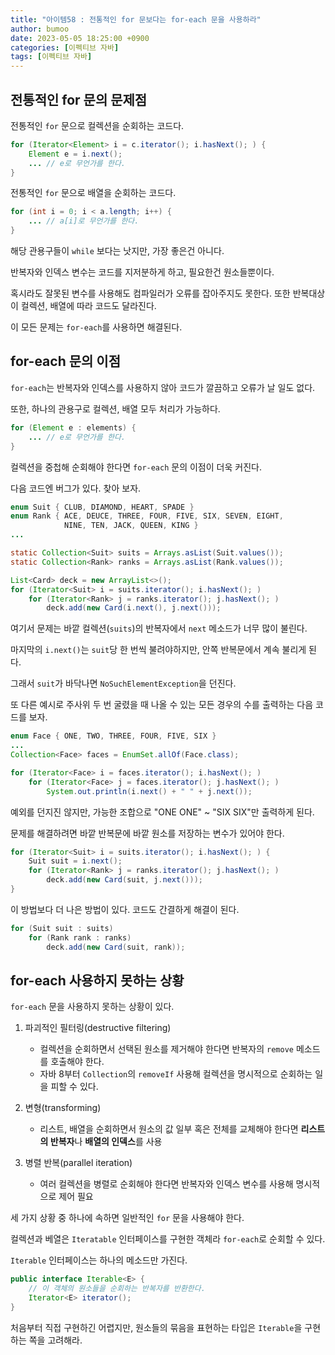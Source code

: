 ```yaml
---
title: "아이템58 : 전통적인 for 문보다는 for-each 문을 사용하라"
author: bumoo
date: 2023-05-05 18:25:00 +0900
categories: [이펙티브 자바]
tags: [이펙티브 자바]
---
```


## 전통적인 for 문의 문제점

전통적인 `for` 문으로 컬렉션을 순회하는 코드다.

```java
for (Iterator<Element> i = c.iterator(); i.hasNext(); ) {
    Element e = i.next();
    ... // e로 무언가를 한다.
}
```

전통적인 `for` 문으로 배열을 순회하는 코드다.

```java
for (int i = 0; i < a.length; i++) {
    ... // a[i]로 무언가를 한다.
}
```

해당 관용구들이 `while` 보다는 낫지만, 가장 좋은건 아니다.

반복자와 인덱스 변수는 코드를 지저분하게 하고, 필요한건 원소들뿐이다.

혹시라도 잘못된 변수를 사용해도 컴파일러가 오류를 잡아주지도 못한다.
또한 반복대상이 컬렉션, 배열에 따라 코드도 달라진다.

이 모든 문제는 `for-each`를 사용하면 해결된다.

## for-each 문의 이점

`for-each`는 반복자와 인덱스를 사용하지 않아 코드가 깔끔하고 오류가 날 일도 없다.

또한, 하나의 관용구로 컬렉션, 배열 모두 처리가 가능하다.

```java
for (Element e : elements) {
    ... // e로 무언가를 한다.
}
```

컬렉션을 중첩해 순회해야 한다면 `for-each` 문의 이점이 더욱 커진다.

다음 코드엔 버그가 있다. 찾아 보자.

```java
enum Suit { CLUB, DIAMOND, HEART, SPADE }
enum Rank { ACE, DEUCE, THREE, FOUR, FIVE, SIX, SEVEN, EIGHT,
            NINE, TEN, JACK, QUEEN, KING }
...

static Collection<Suit> suits = Arrays.asList(Suit.values());
static Collection<Rank> ranks = Arrays.asList(Rank.values());

List<Card> deck = new ArrayList<>();
for (Iterator<Suit> i = suits.iterator(); i.hasNext(); )
    for (Iterator<Rank> j = ranks.iterator(); j.hasNext(); )
        deck.add(new Card(i.next(), j.next()));
```

여기서 문제는 바깥 컬렉션(`suits`)의 반복자에서 `next` 메소드가 너무 많이 불린다.

마지막의 `i.next()`는 `suit`당 한 번씩 불려야하지만, 안쪽 반복문에서 계속 불리게 된다.

그래서 `suit`가 바닥나면 `NoSuchElementException`을 던진다.

또 다른 예시로 주사위 두 번 굴렸을 때 나올 수 있는 모든 경우의 수를 출력하는 다음 코드를 보자.

```java
enum Face { ONE, TWO, THREE, FOUR, FIVE, SIX }
...
Collection<Face> faces = EnumSet.allOf(Face.class);

for (Iterator<Face> i = faces.iterator(); i.hasNext(); ) 
    for (Iterator<Face> j = faces.iterator(); j.hasNext(); )
        System.out.println(i.next() + " " + j.next());
```

예외를 던지진 않지만, 가능한 조합으로 "ONE ONE" ~ "SIX SIX"만 출력하게 된다.

문제를 해결하려면 바깥 반복문에 바깥 원소를 저장하는 변수가 있어야 한다.

```java
for (Iterator<Suit> i = suits.iterator(); i.hasNext(); ) {
    Suit suit = i.next();
    for (Iterator<Rank> j = ranks.iterator(); j.hasNext(); )
        deck.add(new Card(suit, j.next()));
}
```

이 방법보다 더 나은 방법이 있다. 코드도 간결하게 해결이 된다.

```java
for (Suit suit : suits)
    for (Rank rank : ranks)
        deck.add(new Card(suit, rank));
```

## for-each 사용하지 못하는 상황

`for-each` 문을 사용하지 못하는 상황이 있다.

1. 파괴적인 필터링(destructive filtering)
    - 컬렉션을 순회하면서 선택된 원소를 제거해야 한다면 반복자의 `remove` 메소드를 호출해야 한다.
    - 자바 8부터 `Collection`의 `removeIf` 사용해 컬렉션을 명시적으로 순회하는 일을 피할 수 있다.

2. 변형(transforming)
    - 리스트, 배열을 순회하면서 원소의 값 일부 혹은 전체를 교체해야 한다면 **리스트의 반복자**나 **배열의 인덱스**를 사용

3. 병렬 반복(parallel iteration)
    - 여러 컬렉션을 병렬로 순회해야 한다면 반복자와 인덱스 변수를 사용해 명시적으로 제어 필요


세 가지 상황 중 하나에 속하면 일반적인 `for` 문을 사용해야 한다.

컬렉션과 베열은 `Iteratable` 인터페이스를 구현한 객체라 `for-each`로 순회할 수 있다.

`Iterable` 인터페이스는 하나의 메소드만 가진다.

```java
public interface Iterable<E> {
    // 이 객체의 원소들을 순회하는 반복자를 반환한다.
    Iterator<E> iterator();
}
```

처음부터 직접 구현하긴 어렵지만, 원소들의 묶음을 표현하는 타입은 `Iterable`을 구현하는 쪽을 고려해라.

